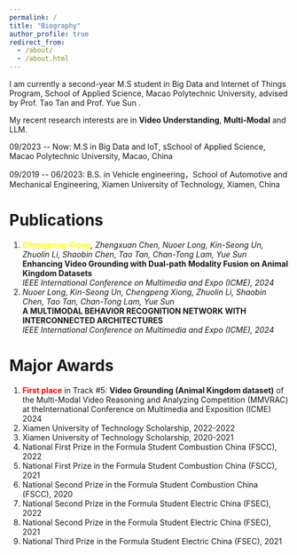 ```yaml
---
permalink: /
title: "Biography"
author_profile: true
redirect_from: 
  - /about/
  - /about.html
---
```


I am currently a second-year M.S student in Big Data and Internet of Things Program, School of Applied Science, Macao Polytechnic University, advised by Prof. Tao Tan and Prof. Yue Sun .

My recent research interests are in **Video Understanding**, **Multi-Modal** and LLM.

09/2023 -- Now: M.S in Big Data and IoT, sSchool of Applied Science, Macao Polytechnic University, Macao, China  

09/2019 -- 06/2023: B.S. in Vehicle engineering，School of Automotive and Mechanical Engineering, Xiamen University of Technology, Xiamen, China

Publications
======
1. *<span style="color:yellow">**Chengpeng Xiong**</span>, Zhengxuan Chen, Nuoer Long, Kin-Seong Un, Zhuolin Li, Shaobin Chen, Tao Tan, Chan-Tong Lam, Yue Sun*  
   **Enhancing Video Grounding with Dual-path Modality Fusion on Animal Kingdom Datasets**  
   _IEEE International Conference on Multimedia and Expo (ICME), 2024_  
2. *Nuoer Long, Kin-Seong Un, Chengpeng Xiong, Zhuolin Li, Shaobin Chen, Tao Tan, Chan-Tong Lam, Yue Sun*  
   **A MULTIMODAL BEHAVIOR RECOGNITION NETWORK WITH INTERCONNECTED ARCHITECTURES**  
   _IEEE International Conference on Multimedia and Expo (ICME), 2024_  

Major Awards 
======
1.  <span style="color:red">**First place**</span> in Track #5: **Video Grounding (Animal Kingdom dataset)** of the Multi-Modal Video Reasoning and Analyzing Competition (MMVRAC) at theInternational Conference on Multimedia and Exposition (ICME) 2024
2.  Xiamen University of Technology Scholarship, 2022-2022
3.  Xiamen University of Technology Scholarship, 2020-2021
4.  National First Prize in the Formula Student Combustion China (FSCC), 2022
5.  National First Prize in the Formula Student Combustion China (FSCC), 2021
6.  National Second Prize in the Formula Student Combustion China (FSCC), 2020
7.  National Second Prize in the Formula Student Electric China (FSEC), 2022
9.  National Second Prize in the Formula Student Electric China (FSEC), 2021
11. National Third Prize in the Formula Student Electric China (FSEC), 2021
